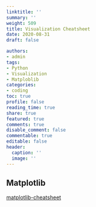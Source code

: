 ```yaml
---
linktitle: ''
summary: ''
weight: 509
title: Visualization Cheatsheet
date: 2020-08-31
draft: false

authors:
- admin
tags:
- Python
- Visualization
- Matploblib
categories:
- coding
toc: true
profile: false
reading_time: true
share: true
featured: true
comments: true
disable_comment: false
commentable: true
editable: false
header:
  caption: ''
  image: ''
---
```


## Matplotlib

[matplotlib-cheatsheet](https://github.com/rougier/matplotlib-cheatsheet)